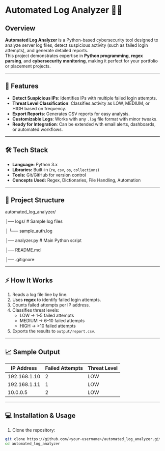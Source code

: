 # Automated Log Analyzer 🕵️‍♂️

## Overview
**Automated Log Analyzer** is a Python-based cybersecurity tool designed to analyze server log files, detect suspicious activity (such as failed login attempts), and generate detailed reports.  
This project demonstrates expertise in **Python programming**, **regex parsing**, and **cybersecurity monitoring**, making it perfect for your portfolio or placement projects.

---

## 🚀 Features
- **Detect Suspicious IPs**: Identifies IPs with multiple failed login attempts.  
- **Threat Level Classification**: Classifies activity as LOW, MEDIUM, or HIGH based on frequency.  
- **Export Reports**: Generates CSV reports for easy analysis.  
- **Customizable Logs**: Works with any `.log` file format with minor tweaks.  
- **Ready for Integration**: Can be extended with email alerts, dashboards, or automated workflows.

---

## 🛠️ Tech Stack
- **Language:** Python 3.x  
- **Libraries:** Built-in (`re`, `csv`, `os`, `collections`)  
- **Tools:** Git/GitHub for version control  
- **Concepts Used:** Regex, Dictionaries, File Handling, Automation

---

## 📂 Project Structure
automated_log_analyzer/

│── logs/ # Sample log files

│ └── sample_auth.log

│── analyzer.py # Main Python script

│── README.md

│── .gitignore


---

## ⚡ How It Works
1. Reads a log file line by line.  
2. Uses **regex** to identify failed login attempts.  
3. Counts failed attempts per IP address.  
4. Classifies threat levels:  
   - LOW → 1–5 failed attempts  
   - MEDIUM → 6–10 failed attempts  
   - HIGH → >10 failed attempts  
5. Exports the results to `output/report.csv`.

---

## 📈 Sample Output
| IP Address     | Failed Attempts | Threat Level |
|---------------|----------------|--------------|
| 192.168.1.10  | 2              | LOW          |
| 192.168.1.11  | 1              | LOW          |
| 10.0.0.5      | 2              | LOW          |

---

## 💻 Installation & Usage

1. Clone the repository:
```bash
git clone https://github.com/<your-username>/automated_log_analyzer.git
cd automated_log_analyzer
```

